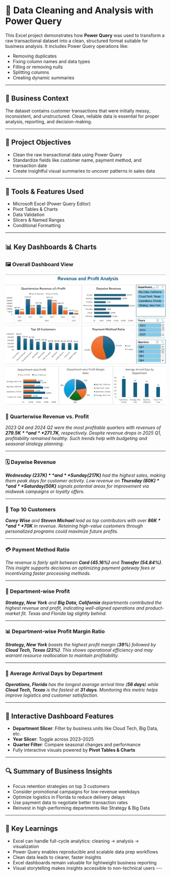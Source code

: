 # 🧹 Data Cleaning and Analysis with Power Query

This Excel project demonstrates how **Power Query** was used to transform a raw transactional dataset into a clean, structured format suitable for business analysis. It includes Power Query operations like:
- Removing duplicates
- Fixing column names and data types
- Filling or removing nulls
- Splitting columns
- Creating dynamic summaries

---

## 🧾 Business Context

The dataset contains customer transactions that were initially messy, inconsistent, and unstructured. Clean, reliable data is essential for proper analysis, reporting, and decision-making.

---

## 🎯 Project Objectives

- Clean the raw transactional data using Power Query
- Standardize fields like customer name, payment method, and transaction date
- Create insightful visual summaries to uncover patterns in sales data

---

## 🧰 Tools & Features Used

- Microsoft Excel (Power Query Editor)
- Pivot Tables & Charts
- Data Validation
- Slicers & Named Ranges
- Conditional Formatting

---

## 📊 Key Dashboards & Charts
### 🖼️ Overall Dashboard View 
![Overall Dashboard](dashboard-overview.png)

### 📆 Quarterwise Revenue vs. Profit  
_2023 Q4 and 2024 Q2 were the most profitable quarters with revenues of **$279.5K** and **$271.7K**, respectively. Despite revenue drops in 2025 Q1, profitability remained healthy. Such trends help with budgeting and seasonal strategy planning._

---

### 🗓️ Daywise Revenue  
_**Wednesday ($237K)** and **Sunday ($217K)** had the highest sales, making them peak days for customer activity. Low revenue on **Thursday ($80K)** and **Saturday ($50K)** signals potential areas for improvement via midweek campaigns or loyalty offers._

---

### 🧑 Top 10 Customers  
_**Corey Wise** and **Steven Michael** lead as top contributors with over **$86K** and **$70K** in revenue. Retaining high-value customers through personalized programs could maximize future profits._

---

### 💳 Payment Method Ratio  
_The revenue is fairly split between **Card (45.16%)** and **Transfer (54.84%)**. This insight supports decisions on optimizing payment gateway fees or incentivizing faster processing methods._

---

### 🏢 Department-wise Profit  
_**Strategy, New York** and **Big Data, California** departments contributed the highest revenue and profit, indicating well-aligned operations and product-market fit. Texas and Florida lag slightly behind._

---

### 📊 Department-wise Profit Margin Ratio  
_**Strategy, New York** boasts the highest profit margin (**39%**) followed by **Cloud Tech, Texas (23%)**. This shows operational efficiency and may warrant resource reallocation to maintain profitability._

---

### 🚚 Average Arrival Days by Department  
_**Operations, Florida** has the longest average arrival time (**56 days**) while **Cloud Tech, Texas** is the fastest at **31 days**. Monitoring this metric helps improve logistics and customer satisfaction._

---

## 📌 Interactive Dashboard Features

- **Department Slicer**: Filter by business units like Cloud Tech, Big Data, etc.
- **Year Slicer**: Toggle across 2023–2025
- **Quarter Filter**: Compare seasonal changes and performance
- Fully interactive visuals powered by **Pivot Tables & Charts**

---

## 🔍 Summary of Business Insights

- Focus retention strategies on top 3 customers
- Consider promotional campaigns for low-revenue weekdays
- Optimize logistics in Florida to reduce delivery delays
- Use payment data to negotiate better transaction rates
- Reinvest in high-performing departments like Strategy & Big Data

---

## 🧠 Key Learnings

- Excel can handle full-cycle analytics: cleaning → analysis → visualization  
- Power Query enables reproducible and scalable data prep workflows  
- Clean data leads to clearer, faster insights
- Excel dashboards remain valuable for lightweight business reporting
- Visual storytelling makes insights accessible to non-technical users  ---


